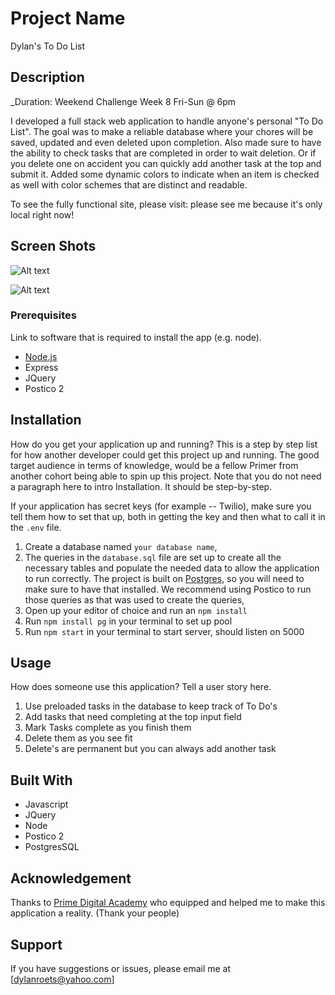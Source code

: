 # Project Name
Dylan's To Do List

## Description

_Duration:  Weekend Challenge Week 8 Fri-Sun @ 6pm


I developed a full stack web application to handle anyone's personal "To Do List". The goal was to make a reliable database where your chores will be saved, updated and even deleted upon completion. Also made sure to have the ability to check tasks that are completed in order to wait deletion. Or if you delete one on accident you can quickly add another task at the top and submit it. Added some dynamic colors to indicate when an item is checked as well with color schemes that are distinct and readable.

To see the fully functional site, please visit: please see me because it's only local right now!

## Screen Shots
![Alt text](../../../../../../../var/folders/fk/xbndvqmx7t3gfqm_xfvs0w_w0000gn/T/TemporaryItems/NSIRD_screencaptureui_V6PFWl/Screen%20Shot%202022-11-13%20at%204.30.47%20PM.png)

![Alt text](../../../../../../../var/folders/fk/xbndvqmx7t3gfqm_xfvs0w_w0000gn/T/TemporaryItems/NSIRD_screencaptureui_LpUu53/Screen%20Shot%202022-11-13%20at%204.30.16%20PM.png)


### Prerequisites

Link to software that is required to install the app (e.g. node).

- [Node.js](https://nodejs.org/en/)
- Express
- JQuery 
- Postico 2

## Installation

How do you get your application up and running? This is a step by step list for how another developer could get this project up and running. The good target audience in terms of knowledge, would be a fellow Primer from another cohort being able to spin up this project. Note that you do not need a paragraph here to intro Installation. It should be step-by-step.

If your application has secret keys (for example --  Twilio), make sure you tell them how to set that up, both in getting the key and then what to call it in the `.env` file.

1. Create a database named `your database name`,
2. The queries in the `database.sql` file are set up to create all the necessary tables and populate the needed data to allow the application to run correctly. The project is built on [Postgres](https://www.postgresql.org/download/), so you will need to make sure to have that installed. We recommend using Postico to run those queries as that was used to create the queries, 
3. Open up your editor of choice and run an `npm install`
4. Run `npm install pg` in your terminal to set up pool
5. Run `npm start` in your terminal to start server, should listen on 5000

## Usage
How does someone use this application? Tell a user story here.

1. Use preloaded tasks in the database to keep track of To Do's
2. Add tasks that need completing at the top input field
3. Mark Tasks complete as you finish them
4. Delete them as you see fit
5. Delete's are permanent but you can always add another task


## Built With

- Javascript
- JQuery
- Node
- Postico 2
- PostgresSQL

## Acknowledgement
Thanks to [Prime Digital Academy](www.primeacademy.io) who equipped and helped me to make this application a reality. (Thank your people)

## Support
If you have suggestions or issues, please email me at [dylanroets@yahoo.com]